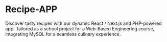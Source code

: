 # Recipe-APP
Discover tasty recipes with our dynamic React / Next.js and PHP-powered app! Tailored as a school project for a Web-Based Engineering course, integrating MySQL for a seamless culinary experience.

